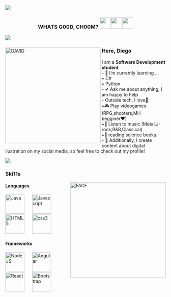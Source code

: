 <!-- head -->
<img src="https://user-images.githubusercontent.com/73097560/115834477-dbab4500-a447-11eb-908a-139a6edaec5c.gif"><br>

<h3 align="center"><b> WHATS G00D, CH00M? </b><img src="https://emoji.slack-edge.com/T0172CCPGUW/party-blob/d7253707fa13e9ee.gif" width="35"><img src="https://emoji.slack-edge.com/T0172CCPGUW/party-blob/d7253707fa13e9ee.gif" width="35"><img src="https://emoji.slack-edge.com/T0172CCPGUW/party-blob/d7253707fa13e9ee.gif" width="35"></h3>

<img src="https://user-images.githubusercontent.com/73097560/115834477-dbab4500-a447-11eb-908a-139a6edaec5c.gif">


<!-- body -->

<div>
</div>

<div>
    <div>
        <img align="left" width=300px alt="DAVID" src="https://media.tenor.com/I6eTnjTjfbsAAAAj/shocked-david-martinez.gif" />
    </div>
    <div>
        <h3>Here, Diego</h3>
        <p>
            I am a <b>Software Development student</b> <br>
            - 🌱 I’m currently learning ...<br>
              • C#<br>
              • Python<br>
            - ✔ Ask me about anything, I am happy to help<br>
            - Outside tech, I love💜:<br>
              •🎮 Play videogames (RPG,shooters,MH begginer♥)<br>
              •🎵 Listen to music (Metal,J-rock,R&B,Classical)<br>
              •📖 reading science books.<br>
            - 👾 Additionally, I create content about digital ilustration on my social media, so feel free to check out my profile!
        </p>
    </div>
</div>
    
<img src="https://user-images.githubusercontent.com/73097560/115834477-dbab4500-a447-11eb-908a-139a6edaec5c.gif"><br>

<div>
    <h3>Ski11s</h3>
    <div>
        <img align="right" width=300px alt="FACE" src="https://media.giphy.com/media/CVtNe84hhYF9u/giphy.gif" />
    </div>

<div>
        <h4>Languages</h4>
        <div>
            <img
              src="https://cdn.jsdelivr.net/gh/devicons/devicon@latest/icons/java/java-original-wordmark.svg"
              width="60px"
              alt="Java">
              &nbsp;&nbsp;&nbsp;&nbsp;
            <img
              src="https://cdn.jsdelivr.net/gh/devicons/devicon@latest/icons/javascript/javascript-original.svg"
              width="60px"
              alt="Javascript">
              &nbsp;&nbsp;&nbsp;&nbsp;
            <img
              src="https://cdn.jsdelivr.net/gh/devicons/devicon@latest/icons/html5/html5-original-wordmark.svg"
              width="60px"
              alt="HTML5">
              &nbsp;&nbsp;&nbsp;&nbsp;
            <img
              src="https://cdn.jsdelivr.net/gh/devicons/devicon@latest/icons/css3/css3-original-wordmark.svg"
              width="60px"
              alt="css3">
              &nbsp;&nbsp;&nbsp;&nbsp;
        </div>
        <h4>Frameworks </h4>  
            <img
            src="https://cdn.jsdelivr.net/gh/devicons/devicon@latest/icons/nodejs/nodejs-original-wordmark.svg"
            width="60px"
            alt="NodeJS">
            &nbsp;&nbsp;&nbsp;&nbsp;
             <img
            src="https://cdn.jsdelivr.net/gh/devicons/devicon@latest/icons/angularjs/angularjs-original.svg"
            width="60px"
            alt="Angular">
            &nbsp;&nbsp;&nbsp;&nbsp;
             <img
            src="https://cdn.jsdelivr.net/gh/devicons/devicon@latest/icons/react/react-original-wordmark.svg"
            width="60px"
            alt="React">
            &nbsp;&nbsp;&nbsp;&nbsp;
             <img
            src="https://cdn.jsdelivr.net/gh/devicons/devicon@latest/icons/bootstrap/bootstrap-plain-wordmark.svg"
            width="60px"
            alt="Bootstrap">
            &nbsp;&nbsp;&nbsp;&nbsp;
          </div>    
    </div>
</div>
